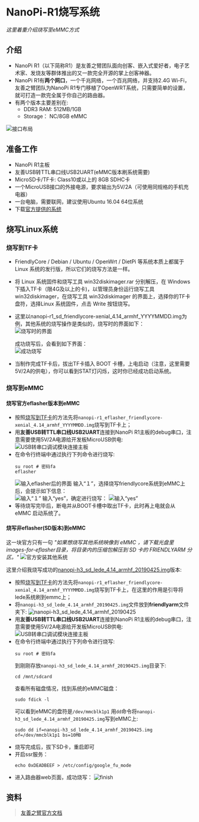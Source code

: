 
# NanoPi-R1烧写系统

*这里着重介绍烧写至eMMC方式*   

## 介绍
- NanoPi R1（以下简称R1）是友善之臂团队面向创客、嵌入式爱好者，电子艺术家、发烧友等群体推出的又一款完全开源的掌上创客神器。   
- NanoPi R1有**两个网口**，一个千兆网络，一个百兆网络，并支持2.4G Wi-Fi，友善之臂团队为NanoPi R1专门移植了OpenWRT系统，只需要简单的设置，就可打造一款完全属于你自己的路由器。    
- 有两个版本主要差别在:
  - DDR3 RAM: 512MB/1GB
  - Storage： NC/8GB eMMC

![接口布局](./linux/nanopi-r1/NanoPi_R1-layout.jpg)     

## 准备工作
- NanoPi R1主板
- 友善USB转TTL串口线USB2UART(eMMC版本刷系统需要)
- MicroSD卡/TF卡: Class10或以上的 8GB SDHC卡
- 一个MicroUSB接口的外接电源，要求输出为5V/2A（可使用同规格的手机充电器）
- 一台电脑，需要联网，建议使用Ubuntu 16.04 64位系统
- 下载[官方提供的系统](http://download.friendlyarm.com/nanopir1)

## 烧写Linux系统
### 烧写到TF卡
- FriendlyCore / Debian / Ubuntu / OpenWrt / DietPi 等系统本质上都属于 Linux 系统的发行版，所以它们的烧写方法是一样。
- 将 Linux 系统固件和烧写工具 win32diskimager.rar 分别解压，在 Windows 下插入TF卡（限4G及以上的卡)，以管理员身份运行烧写工具 win32diskimager，在烧写工具 win32diskimager 的界面上，选择你的TF卡盘符，选择Linux 系统固件，点击 Write 按钮烧写。
- 这里以nanopi-r1_sd_friendlycore-xenial_4.14_armhf_YYYYMMDD.img为例，其他系统的烧写操作是类似的，烧写时的界面如下：    
    ![烧写时的界面](./linux/nanopi-r1/Win32disk-h3.png)     

    成功烧写后，会看到如下界面：    
    ![成功烧写](./linux/nanopi-r1/Win32disk-finish.png)    
- 当制作完成TF卡后，拔出TF卡插入 BOOT 卡槽，上电启动（注意，这里需要5V/2A的供电），你可以看到STAT灯闪烁，这时你已经成功启动系统。    

### 烧写到eMMC
#### 烧写官方eflasher版本到eMMC
- 按照[烧写到TF卡](#烧写到TF卡)的方法先将`nanopi-r1_eflasher_friendlycore-xenial_4.14_armhf_YYYYMMDD.img`烧写到TF卡上；
- 用**友善USB转TTL串口线USB2UART**连接到NanoPi R1主板的debug串口，注意需要使用5V/2A电源给开发板MicroUSB供电:
    ![USB转串口调试模块连接主板](./linux/nanopi-r1/Matrix-USB2UART_nanopi_R1.jpg)
- 在命令行终端中通过执行下列命令进行烧写:
    ```shell
    su root # 密码fa
    eflasher
    ```
    ![输入eflasher后的界面](./linux/nanopi-r1/Eflasher_friendlycore1.png)
    输入“１”，选择烧写friendlycore系统到eMMC上后，会提示如下信息：       
    ![输入“１”](./linux/nanopi-r1/Eflasher_friendlycore2.png)
    输入“yes”，确定进行烧写：
    ![输入“yes”](./linux/nanopi-r1/Eflasher_friendlycore3.png)
- 等待烧写完毕后，断电并从BOOT卡槽中取出TF卡，此时再上电就会从 eMMC 启动系统了。


#### 烧写非eflasher(SD版本)到eMMC
这一块官方只有一句 *"如果想烧写其他系统映像到 eMMC ，请下载光盘里images-for-eflasher目录，将目录内的压缩包解压到 SD 卡的 FRIENDLYARM 分区。"*
![官方安装其他系统](./linux/nanopi-r1/Eflasher_friendlyarm.png)   

这里介绍我烧写成功的[nanopi-h3_sd_lede_4.14_armhf_20190425.img](./linux/nanopi-r1/nanopi-h3_sd_lede_4.14_armhf_20190425.img.zip)版本:    
- 按照[烧写到TF卡](#烧写到TF卡)的方法先将`nanopi-r1_eflasher_friendlycore-xenial_4.14_armhf_YYYYMMDD.img`烧写到TF卡上，在这里的作用是引导将lede系统刷到emmc上；
- 将`nanopi-h3_sd_lede_4.14_armhf_20190425.img`文件放到**friendlyarm**文件夹下:
    ![nanopi-h3_sd_lede_4.14_armhf_20190425](./linux/nanopi-r1/nanopi-h3_sd_lede_4.14_armhf_20190425.png)    
- 用**友善USB转TTL串口线USB2UART**连接到NanoPi R1主板的debug串口，注意需要使用5V/2A电源给开发板MicroUSB供电:
    ![USB转串口调试模块连接主板](./linux/nanopi-r1/Matrix-USB2UART_nanopi_R1.jpg)
- 在命令行终端中通过执行下列命令进行烧写:
    ```shell
    su root # 密码fa
    ```
    到刚刚存放`nanopi-h3_sd_lede_4.14_armhf_20190425.img`目录下:   
    ```shell
    cd /mnt/sdcard
    ```
    查看所有磁盘情况，找到系统的eMMC磁盘：
    ```shell
    sudo fdick -l
    ```
    可以看到eMMC的盘符是`/dev/mmcblk1p1`
    用`dd`命令将`nanopi-h3_sd_lede_4.14_armhf_20190425.img`写到eMMC上:
    ```shell
    sudo dd if=nanopi-h3_sd_lede_4.14_armhf_20190425.img of=/dev/mmcblk1p1 bs=10MB
    ```
- 烧写完成后，拔下SD卡，重启即可
- 开启ssr服务：
  ```shell
  echo 0xDEADBEEF > /etc/config/google_fu_mode
  ```
- 进入路由器web页面，成功烧写：
    ![finish](./linux/nanopi-r1/lede_finish.png)


## 资料
> [友善之臂官方文档](http://wiki.friendlyarm.com/wiki/index.php/NanoPi_R1/zh#.E4.BB.8B.E7.BB.8D)